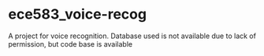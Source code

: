 ece583_voice-recog
==================

A project for voice recognition. Database used is not available due to lack of permission, but code base is available
